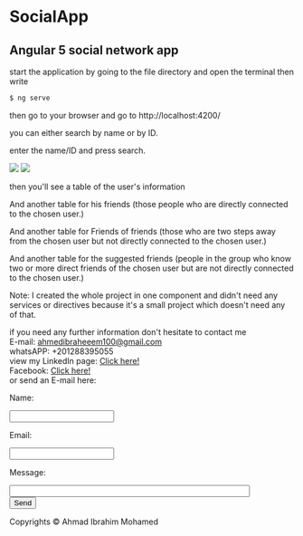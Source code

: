 # SocialApp
## Angular 5 social network app
  start the application by going to the file directory and open the terminal then write 
  ```markdown
  $ ng serve 
```
  then go to your browser and go to http://localhost:4200/
  
  you can either search by name or by ID.
  
  enter the name/ID and press search.
  
<img src="https://cdn.pbrd.co/images/HgZrcOX.png">
<img src="https://cdn.pbrd.co/images/HgZrETR.png">

  then you'll see a table of the user's information 
  
  And another table for his friends (those people who are directly connected to the chosen user.)
  
  And another table for Friends of friends (those who are two steps away from the chosen user but not directly connected to the chosen user.)
  
  And another table for the suggested friends (people in the group who know two or more direct friends of the chosen user but are not directly connected to the chosen user.)
  
Note: I created the whole project in one component and didn't need any services or directives because it's a small project which doesn't need any of that.

if you need any further information don't hesitate to contact me <br />
E-mail: ahmedibraheeem100@gmail.com <br />
whatsAPP: +201288395055 <br />
view my LinkedIn page: <a href="https://www.linkedin.com/in/ahmad-ibrahim-2349b067/"> Click here! </a> <br />
Facebook: <a href="https://www.facebook.com/ahmedibraheeeem">Click here! </a> <br />
or send an E-mail here: <br />
<html>
      <body>            
         <form action="https://formspree.io/ahmedibraheeem100@gmail.com"
                  method="POST">
                <p>Name: </p><input type="text" name="name"><br />
                <p>Email: </p><input type="email" name="_replyto"> <br />
                <p>Message:</p><input type="text" name="Message" size="50" ><br />
                <input type="submit" value="Send"><br />
            </form>
      
 </body>
               
Copyrights &copy; Ahmad Ibrahim Mohamed
      
</html>
